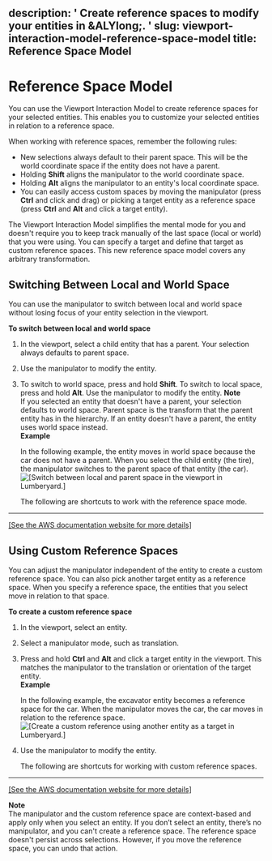 description: ' Create reference spaces to modify your entities in &ALYlong;. '
slug: viewport-interaction-model-reference-space-model
title: Reference Space Model
---
# Reference Space Model<a name="viewport-interaction-model-reference-space-model"></a>

You can use the Viewport Interaction Model to create reference spaces for your selected entities\. This enables you to customize your selected entities in relation to a reference space\. 

When working with reference spaces, remember the following rules:
+ New selections always default to their parent space\. This will be the world coordinate space if the entity does not have a parent\.
+ Holding **Shift** aligns the manipulator to the world coordinate space\.
+ Holding **Alt** aligns the manipulator to an entity's local coordinate space\.
+ You can easily access custom spaces by moving the manipulator \(press **Ctrl** and click and drag\) or picking a target entity as a reference space \(press **Ctrl** and **Alt** and click a target entity\)\.

The Viewport Interaction Model simplifies the mental mode for you and doesn't require you to keep track manually of the last space \(local or world\) that you were using\. You can specify a target and define that target as custom reference spaces\. This new reference space model covers any arbitrary transformation\. 

## Switching Between Local and World Space<a name="viewport-interaction-model-local-parent-world"></a>

You can use the manipulator to switch between local and world space without losing focus of your entity selection in the viewport\.

**To switch between local and world space**

1. In the viewport, select a child entity that has a parent\. Your selection always defaults to parent space\.

1. Use the manipulator to modify the entity\.

1. To switch to world space, press and hold **Shift**\. To switch to local space, press and hold **Alt**\. Use the manipulator to modify the entity\.
**Note**  
If you selected an entity that doesn't have a parent, your selection defaults to world space\.
Parent space is the transform that the parent entity has in the hierarchy\. If an entity doesn't have a parent, the entity uses world space instead\.  
**Example**  

   In the following example, the entity moves in world space because the car does not have a parent\. When you select the child entity \(the tire\), the manipulator switches to the parent space of that entity \(the car\)\.  
![\[Switch between local and parent space in the viewport in Lumberyard.\]](/images/viewportinteractionmodel/viewport-selection-model-1.gif)

   The following are shortcuts to work with the reference space mode\.  
****    
[\[See the AWS documentation website for more details\]](http://docs.aws.amazon.com/lumberyard/latest/userguide/viewport-interaction-model-reference-space-model.html)

## Using Custom Reference Spaces<a name="custom-reference-spaces"></a>

You can adjust the manipulator independent of the entity to create a custom reference space\. You can also pick another target entity as a reference space\. When you specify a reference space, the entities that you select move in relation to that space\.

**To create a custom reference space**

1. In the viewport, select an entity\. 

1. Select a manipulator mode, such as translation\.

1. Press and hold **Ctrl** and **Alt** and click a target entity in the viewport\. This matches the manipulator to the translation or orientation of the target entity\.  
**Example**  

   In the following example, the excavator entity becomes a reference space for the car\. When the manipulator moves the car, the car moves in relation to the reference space\.  
![\[Create a custom reference using another entity as a target in Lumberyard.\]](/images/viewportinteractionmodel/viewport-selection-model-4.gif)

1. Use the manipulator to modify the entity\.

   The following are shortcuts for working with custom reference spaces\.  
****    
[\[See the AWS documentation website for more details\]](http://docs.aws.amazon.com/lumberyard/latest/userguide/viewport-interaction-model-reference-space-model.html)

**Note**  
The manipulator and the custom reference space are context\-based and apply only when you select an entity\. If you don’t select an entity, there’s no manipulator, and you can't create a reference space\. The reference space doesn't persist across selections\. However, if you move the reference space, you can undo that action\.